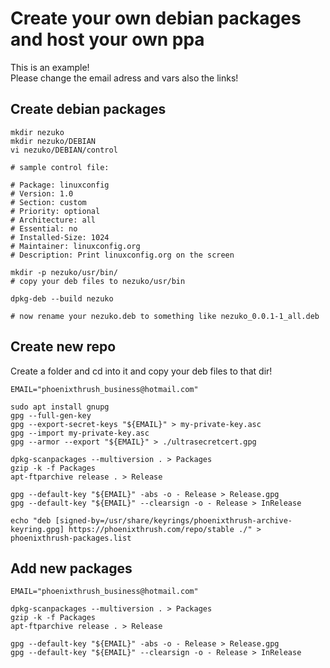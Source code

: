 # Create your own debian packages and host your own ppa

This is an example! </br>
Please change the email adress and vars also the links!


## Create debian packages

```shell
mkdir nezuko
mkdir nezuko/DEBIAN
vi nezuko/DEBIAN/control

# sample control file:

# Package: linuxconfig
# Version: 1.0
# Section: custom
# Priority: optional
# Architecture: all
# Essential: no
# Installed-Size: 1024
# Maintainer: linuxconfig.org
# Description: Print linuxconfig.org on the screen

mkdir -p nezuko/usr/bin/
# copy your deb files to nezuko/usr/bin

dpkg-deb --build nezuko

# now rename your nezuko.deb to something like nezuko_0.0.1-1_all.deb
```

## Create new repo

Create a folder and cd into it and copy your deb files to that dir!

```shell
EMAIL="phoenixthrush_business@hotmail.com"

sudo apt install gnupg
gpg --full-gen-key
gpg --export-secret-keys "${EMAIL}" > my-private-key.asc
gpg --import my-private-key.asc
gpg --armor --export "${EMAIL}" > ./ultrasecretcert.gpg

dpkg-scanpackages --multiversion . > Packages
gzip -k -f Packages
apt-ftparchive release . > Release

gpg --default-key "${EMAIL}" -abs -o - Release > Release.gpg
gpg --default-key "${EMAIL}" --clearsign -o - Release > InRelease

echo "deb [signed-by=/usr/share/keyrings/phoenixthrush-archive-keyring.gpg] https://phoenixthrush.com/repo/stable ./" > phoenixthrush-packages.list 
```

## Add new packages

```shell
EMAIL="phoenixthrush_business@hotmail.com"

dpkg-scanpackages --multiversion . > Packages
gzip -k -f Packages
apt-ftparchive release . > Release

gpg --default-key "${EMAIL}" -abs -o - Release > Release.gpg
gpg --default-key "${EMAIL}" --clearsign -o - Release > InRelease
```
